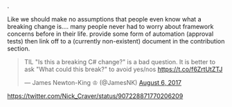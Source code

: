 .

Like we should make no assumptions that people even know what a breaking change is.... many people never had to worry about framework concerns before in their life.
provide some form of automation (approval tests) then link off to a (currently non-existent) document in the contribution section.

<blockquote class="twitter-tweet" data-lang="en"><p lang="en" dir="ltr">TIL &quot;Is this a breaking C# change?&quot; is a bad question. It is better to ask &quot;What could this break?&quot; to avoid yes/nos <a href="https://t.co/f6ZrtUtZTJ">https://t.co/f6ZrtUtZTJ</a></p>&mdash; James Newton-King ♔ (@JamesNK) <a href="https://twitter.com/JamesNK/status/894342485521997824">August 6, 2017</a></blockquote>
<script async src="//platform.twitter.com/widgets.js" charset="utf-8"></script>

https://twitter.com/Nick_Craver/status/907228871770206209
